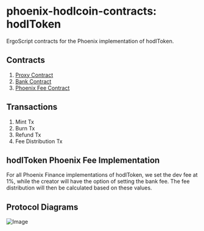# phoenix-hodlcoin-contracts: hodlToken
ErgoScript contracts for the Phoenix implementation of hodlToken.

## Contracts
1. [Proxy Contract](./contracts/proxy_contract/README.md)
2. [Bank Contract](./contracts/bank_contract/README.md)
3. [Phoenix Fee Contract](./contracts/phoenix_fee_contract/README.md)

## Transactions
1. Mint Tx
2. Burn Tx
3. Refund Tx
4. Fee Distribution Tx

## hodlToken Phoenix Fee Implementation
For all Phoenix Finance implementations of hodlToken, we set the dev fee at 1%, while the creator will have the option of setting the bank fee. The fee distribution will then be calculated based on these values.

## Protocol Diagrams
![Image](./docs/phoenix_hodltoken_protocol_diagrams.png)